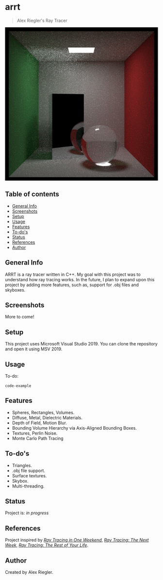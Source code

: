 # arrt
> Alex Riegler's Ray Tracer

![Cornell Box using Monte Carlo Example](./Images/image3.X1_cornell_box.png)

## Table of contents
* [General Info](#general-info)
* [Screenshots](#screenshots)
* [Setup](#setup)
* [Usage](#usage)
* [Features](#features)
* [To-do's](#to-dos)
* [Status](#status)
* [References](#references)
* [Author](#author)

## General Info
ARRT is a ray tracer written in C++. My goal with this project was to understand how ray tracing works. In the future, I plan to expand upon this project by adding more features, such as, support for .obj files and skyboxes.

## Screenshots
More to come!

## Setup
This project uses Microsoft Visual Studio 2019. You can clone the repository and open it using MSV 2019.

## Usage
To-do:

`code-example`

## Features
* Spheres, Rectangles, Volumes.
* Diffuse, Metal, Dielectric Materials.
* Depth of Field, Motion Blur.
* Bounding Volume Hierarchy via Axis-Aligned Bounding Boxes.
* Textures, Perlin Noise.
* Monte Carlo Path Tracing

## To-do's
* Triangles.
* .obj file support.
* Surface textures.
* Skybox.
* Multi-threading.

## Status
Project is: _in progress_

## References
Project inspired by [_Ray Tracing in One Weekend_](https://raytracing.github.io/books/RayTracingInOneWeekend.html), [_Ray Tracing: The Next Week_](https://raytracing.github.io/books/RayTracingTheNextWeek.html), [_Ray Tracing: The Rest of Your Life_](https://raytracing.github.io/books/RayTracingTheRestOfYourLife.html).

## Author
Created by Alex Riegler.
